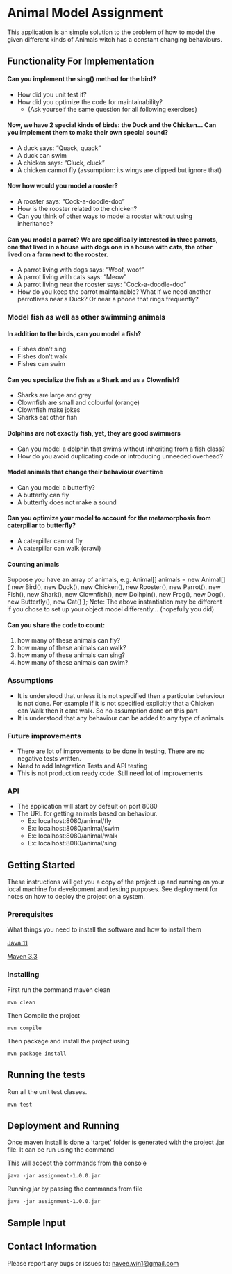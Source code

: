 # Animal Model Assignment

This application is an simple solution to the problem of how to model the given different kinds of Animals witch has a constant changing behaviours.


## Functionality For Implementation

####  Can you implement the sing() method for the bird?
- How did you unit test it?
- How did you optimize the code for maintainability?
    - (Ask yourself the same question for all following exercises)

#### Now, we have 2 special kinds of birds: the Duck and the Chicken... Can you implement them to make their own special sound?
- A duck says: “Quack, quack”
- A duck can swim
- A chicken says: “Cluck, cluck”
- A chicken cannot fly (assumption: its wings are clipped but ignore that)

####  Now how would you model a rooster?
- A rooster says: “Cock-a-doodle-doo”
- How is the rooster related to the chicken?
- Can you think of other ways to model a rooster without using inheritance?

####  Can you model a parrot? We are specifically interested in three parrots, one that lived in a house with dogs one in a house with cats, the other lived on a farm next to the rooster.
- A parrot living with dogs says: “Woof, woof”
- A parrot living with cats says: “Meow”
- A parrot living near the rooster says: “Cock-a-doodle-doo”
- How do you keep the parrot maintainable? What if we need another parrotlives near a Duck? Or near a phone that rings frequently?

### Model fish as well as other swimming animals
####  In addition to the birds, can you model a fish?
- Fishes don’t sing
- Fishes don’t walk
- Fishes can swim

####  Can you specialize the fish as a Shark and as a Clownfish?
- Sharks are large and grey
- Clownfish are small and colourful (orange)
- Clownfish make jokes
- Sharks eat other fish

#### Dolphins are not exactly fish, yet, they are good swimmers
- Can you model a dolphin that swims without inheriting from a fish class?
- How do you avoid duplicating code or introducing unneeded overhead?

####  Model animals that change their behaviour over time
- Can you model a butterfly?
- A butterfly can fly
- A butterfly does not make a sound

####  Can you optimize your model to account for the metamorphosis from caterpillar to butterfly?
- A caterpillar cannot fly
- A caterpillar can walk (crawl)

####  Counting animals
Suppose you have an array of animals, e.g.
Animal[] animals = new Animal[]{
new Bird(),
new Duck(),
new Chicken(),
new Rooster(),
new Parrot(),
new Fish(),
new Shark(),
new Clownfish(),
new Dolhpin(),
new Frog(),
new Dog(),
new Butterfly(),
new Cat()
};
Note: The above instantiation may be different if you chose to set up your object model
differently… (hopefully you did)

####  Can you share the code to count:
1. how many of these animals can fly?
2. how many of these animals can walk?
3. how many of these animals can sing?
4. how many of these animals can swim?


### Assumptions

- It is understood that unless it is not specified then a particular behaviour is not done. For example if it is not specified explicitly that a Chicken can Walk then it cant walk. So no assumption done on this part
- It is understood that any behaviour can be added to any type of animals 

### Future improvements

- There are lot of improvements to be done in testing, There are no negative tests written. 
- Need to add Integration Tests and API testing
- This is not production ready code. Still need lot of improvements 

### API
- The application will start by default on port 8080
- The URL for getting animals based on behaviour. 
    - Ex: localhost:8080/animal/fly
    - Ex: localhost:8080/animal/swim
    - Ex: localhost:8080/animal/walk
    - Ex: localhost:8080/animal/sing
## Getting Started

These instructions will get you a copy of the project up and running on your local machine for development and testing purposes. See deployment for notes on how to deploy the project on a system.

### Prerequisites

What things you need to install the software and how to install them

[Java 11](https://java.com/en/download/help/mac_install.xml)

[Maven 3.3](https://maven.apache.org/install.html)

### Installing

First run the command maven clean

```
mvn clean
```

Then Compile the project

```
mvn compile
```

Then package and install the project using

```
mvn package install
```

## Running the tests

Run all the unit test classes.

```
mvn test
```

## Deployment and Running

Once maven install is done a 'target' folder is generated with the project .jar file. It can be run using the command

This will accept the commands from the console
```
java -jar assignment-1.0.0.jar
```

Running jar by passing the commands from file
```
java -jar assignment-1.0.0.jar
```


## Sample Input





## Contact Information
Please report any bugs or issues to:
[navee.win1@gmail.com](mailto:naveen.win1@gmail.com)